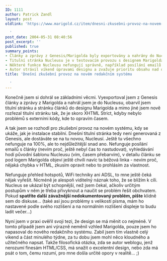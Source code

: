 ```yaml
---
ID: 1111
author: Patrick Zandl
layout: post
oldlink: 'https://www.marigold.cz/item/dnesni-zkusebni-provoz-na-novem-redakcnim-systemu

  '
post_date: 2004-05-31 08:40:56
post_excerpt: ''
published: true
summary_points:
- Články a zprávy z Genesis/Marigolda byly exportovány a nahrány do Nucleusu.
- Titulní stránka Nucleusu je v testovacím provozu s designem Marigolda.
- Některé funkce Nucleusu nefungují správně, například posílání emailů a vyhledávání.
- Autor strávil víkend úpravami designu a zvažuje prioritu obsahu nad designem.
title: 'Dnešní zkušební provoz na novém redakčním systému

  '
---
```


<p>
Konečně jsem si dohrál se základními věcmi. Vyexportoval jsem z Genesis články a zprávy z Marigolda a nahrál jsem je do Nucleusu, obarvil jsem titulní stránku a stránku článků do designu Marigolda a mimo jiné jsem nově rozřezal titulní stránku tak, že je skoro XHTML Strict, kdyby nebylo problémů s externími kódy, kde to opravím časem. </p>

<p>
A tak jsem se rozhodl pro zkušební provoz na novém systému, kdy se ukáže, jak je instalace stabilní. Dnešní titulní stránka tedy není generovaná z Genesis, ale dostáváte se na tu novou, Nucleusí. Ještě tu všechno nefunguje na 100%, ale to nejdůležitější snad ano. Nefunguje posílání emailů s články (nevím proč, ještě nebyl čas to nastudovat), vyhledávání hodí původní šablonu Nucleusu (vím, časem přebarvím), v detailu článku se pod logem Marigolda objeví ještě chvíli navíc ta béžová linka - nevím proč, nějaká chybka v HTML, zkusím opravit nebo to prohlásím za vlastnost. </p>

<p>
Nefunguje přehled hotspotů, WiFi techniky ani ADSL, to mne ještě čeká nějak vyřešit. Nicméně je alespoň viditelný náznak toho, že se blížím k cíli. Nucleus se ukázal být schopnější, než jsem čekal, ačkoliv určitým postupům v něm je třeba přivyknout a naučit se problém řešit obchvatem. Pokud <b>spatříte další závažnější nedokumentovaný problém, pište</b> klidně sem do diskuse... (také asi jsou problémy s velikostí písma, mám ho nastavené podle svého rozlišení a na normálním rozlišení displeje to budu ladit večer...) </p>

<p>
Nyní jsem v praxi ověřil svoji tezi, že design se má měnit co nejméně. V tomto případě jsem ani výrazně neměnil vzhled Marigolda, pouze jsem ho napasoval do nového redakčního systému. Zabil jsem tím vlastně celý víkend a část minulého týdne, za tu dobu jsem mohl něco kloudného a užitečného napsat. Takže filosofická otázka, zda se autor weblogu, jenž nerozumí finesám HTML/CSS, má snažit o excelentní design, nebo zda má psát o tom, čemu rozumí, pro mne došla určité opory v realitě... ;)
</p>